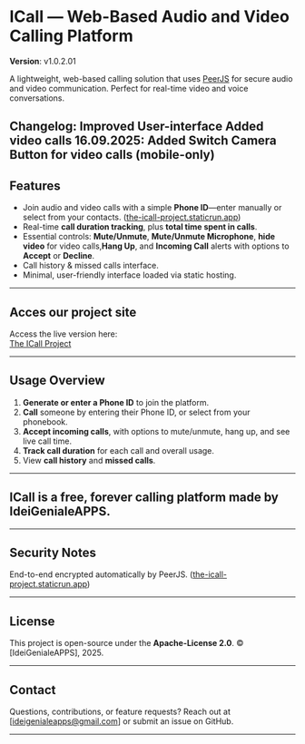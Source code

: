 # ICall — Web-Based Audio and Video Calling Platform

**Version**: v1.0.2.01

A lightweight, web-based calling solution that uses [PeerJS](https://peerjs.com/) for secure audio and video communication. Perfect for real-time video and voice conversations.

**Changelog:**
Improved User-interface
Added video calls
16.09.2025: Added Switch Camera Button for video calls (mobile-only)
---

##  Features

- Join audio and video calls with a simple **Phone ID**—enter manually or select from your contacts.
 ([the-icall-project.staticrun.app](https://the-icall-project.staticrun.app/))
- Real-time **call duration tracking**, plus **total time spent in calls**.
- Essential controls: **Mute/Unmute**, **Mute/Unmute Microphone**, **hide video** for video calls,**Hang Up**, and **Incoming Call** alerts with options to **Accept** or **Decline**.
- Call history & missed calls interface.
- Minimal, user-friendly interface loaded via static hosting.

---

##  Acces our project site 

Access the live version here:  
[The ICall Project](https://the-icall-project.staticrun.app)

---

##  Usage Overview

1. **Generate or enter a Phone ID** to join the platform.
2. **Call** someone by entering their Phone ID, or select from your phonebook.
3. **Accept incoming calls**, with options to mute/unmute, hang up, and see live call time.
4. **Track call duration** for each call and overall usage.
5. View **call history** and **missed calls**.

---
## ICall is a free, forever calling platform made by IdeiGenialeAPPS.
---

##  Security Notes

End-to-end encrypted automatically by PeerJS. ([the-icall-project.staticrun.app](https://the-icall-project.staticrun.app/))

---

##  License

This project is open-source under the **Apache-License 2.0**. © [IdeiGenialeAPPS], 2025.

---

##  Contact

Questions, contributions, or feature requests? Reach out at [ideigenialeapps@gmail.com] or submit an issue on GitHub.

---
